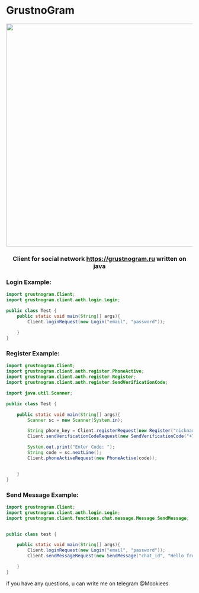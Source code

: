 # GrustnoGram

<div id="header" align="center">

  
  <img src="https://is1-ssl.mzstatic.com/image/thumb/Purple122/v4/20/92/e6/2092e6d9-bf91-9877-525b-3e7ad56ec758/AppIcon-1x_U007emarketing-0-7-0-85-220.png/1200x630wa.png" width="600"/>
  
   ### Client for social network https://grustnogram.ru written on java
</div>

### Login Example:
```Java
import grustnogram.Client;
import grustnogram.client.auth.login.Login;

public class Test {
    public static void main(String[] args){
        Client.loginRequest(new Login("email", "password"));
        
    }
}

```

### Register Example:

```Java
import grustnogram.Client;
import grustnogram.client.auth.register.PhoneActive;
import grustnogram.client.auth.register.Register;
import grustnogram.client.auth.register.SendVerificationCode;

import java.util.Scanner;

public class Test {

    public static void main(String[] args){
        Scanner sc = new Scanner(System.in);

        String phone_key = Client.registerRequest(new Register("nickname", "email", "password"));
        Client.sendVerificationCodeRequest(new SendVerificationCode("+7xxxxxxxxxx", phone_key));

        System.out.print("Enter Code: ");
        String code = sc.nextLine();
        Client.phoneActiveRequest(new PhoneActive(code));


    }
}

```
### Send Message Example:
```Java
import grustnogram.Client;
import grustnogram.client.auth.login.Login;
import grustnogram.client.functions.chat.message.Message.SendMessage;


public class test {

    public static void main(String[] args){
        Client.loginRequest(new Login("email", "password"));
        Client.sendMessageRequest(new SendMessage("chat_id", "Hello from GrustnoGramm Client!"));

    }
}
```

if you have any questions, u can write me on telegram @Mookiees

